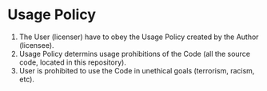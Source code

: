 # Usage Policy

1. The User (licenser) have to obey the Usage Policy created by the Author (licensee).
2. Usage Policy determins usage prohibitions of the Code (all the source code, located in this repository).
3. User is prohibited to use the Code in unethical goals (terrorism, racism, etc).


